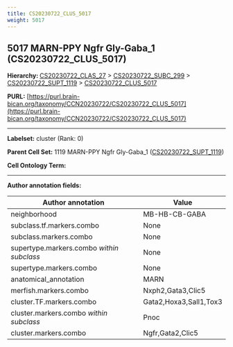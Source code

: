```yaml
---
title: CS20230722_CLUS_5017
weight: 5017
---
```

## 5017 MARN-PPY Ngfr Gly-Gaba_1 (CS20230722_CLUS_5017)
<b>Hierarchy: </b>
[CS20230722_CLAS_27](../CS20230722_CLAS_27) >
[CS20230722_SUBC_299](../CS20230722_SUBC_299) >
[CS20230722_SUPT_1119](../CS20230722_SUPT_1119) >
[CS20230722_CLUS_5017](../CS20230722_CLUS_5017)

**PURL:** [https://purl.brain-bican.org/taxonomy/CCN20230722/CS20230722_CLUS_5017](https://purl.brain-bican.org/taxonomy/CCN20230722/CS20230722_CLUS_5017)

---


**Labelset:** cluster (Rank: 0)

**Parent Cell Set:** 1119 MARN-PPY Ngfr Gly-Gaba_1 ([CS20230722_SUPT_1119](../CS20230722_SUPT_1119))



**Cell Ontology Term:** 

[MARKER GENES.]: #


---

[TRANSFERRED ANNOTATIONS.]: #


[AUTHOR ANNOTATION FIELDS.]: #


**Author annotation fields:**

| Author annotation | Value |
|-------------------|-------|
|neighborhood|MB-HB-CB-GABA|
|subclass.tf.markers.combo|None|
|subclass.markers.combo|None|
|supertype.markers.combo _within subclass_|None|
|supertype.markers.combo|None|
|anatomical_annotation|MARN|
|merfish.markers.combo|Nxph2,Gata3,Clic5|
|cluster.TF.markers.combo|Gata2,Hoxa3,Sall1,Tox3|
|cluster.markers.combo _within subclass_|Pnoc|
|cluster.markers.combo|Ngfr,Gata2,Clic5|
